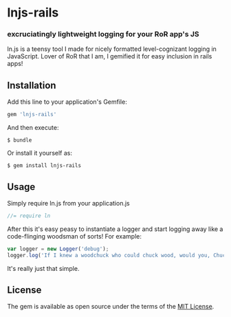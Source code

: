 # lnjs-rails 
### excruciatingly lightweight logging for your RoR app's JS

ln.js is a teensy tool I made for nicely formatted level-cognizant logging in JavaScript.  Lover of RoR that I am, I gemified it for easy inclusion in rails apps!

## Installation

Add this line to your application's Gemfile:

```ruby
gem 'lnjs-rails'
```

And then execute:

    $ bundle

Or install it yourself as:

    $ gem install lnjs-rails

## Usage

Simply require ln.js from your application.js

```javascript
//= require ln
```

After this it's easy peasy to instantiate a logger and start logging away like a code-flinging woodsman of sorts!  For example:

```javascript
var logger = new Logger('debug');
logger.log('If I knew a woodchuck who could chuck wood, would you, Chuck, chuck me a smattering of wood?');
```

It's really just that simple.

## License

The gem is available as open source under the terms of the [MIT License](http://opensource.org/licenses/MIT).

